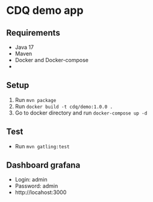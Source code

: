 # CDQ demo app

## Requirements
- Java 17
- Maven
- Docker and Docker-compose
- 
## Setup
1. Run `mvn package`
2. Run `docker build -t cdq/demo:1.0.0 .`
3. Go to docker directory and run `docker-compose up -d`

## Test
- Run `mvn gatling:test`

## Dashboard grafana
- Login: admin
- Password: admin
- http://locahost:3000
